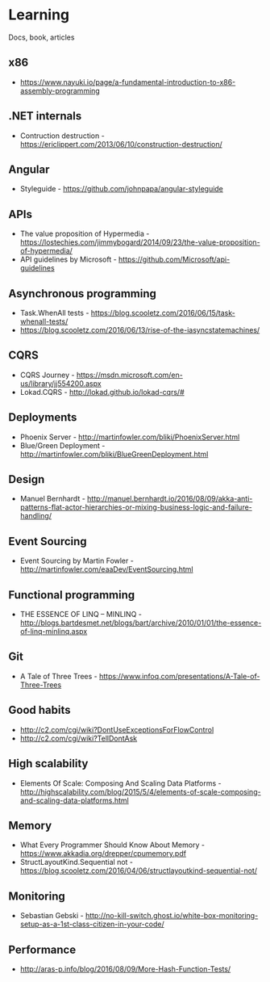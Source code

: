 # Learning
Docs, book, articles

## x86
* https://www.nayuki.io/page/a-fundamental-introduction-to-x86-assembly-programming

## .NET internals
* Contruction destruction - https://ericlippert.com/2013/06/10/construction-destruction/

## Angular
* Styleguide - https://github.com/johnpapa/angular-styleguide

## APIs
* The value proposition of Hypermedia - https://lostechies.com/jimmybogard/2014/09/23/the-value-proposition-of-hypermedia/
* API guidelines by Microsoft - https://github.com/Microsoft/api-guidelines

## Asynchronous programming
* Task.WhenAll tests - https://blog.scooletz.com/2016/06/15/task-whenall-tests/
* https://blog.scooletz.com/2016/06/13/rise-of-the-iasyncstatemachines/
 
## CQRS
* CQRS Journey - https://msdn.microsoft.com/en-us/library/jj554200.aspx
* Lokad.CQRS - http://lokad.github.io/lokad-cqrs/#

## Deployments
* Phoenix Server - http://martinfowler.com/bliki/PhoenixServer.html
* Blue/Green Deployment - http://martinfowler.com/bliki/BlueGreenDeployment.html

## Design
* Manuel Bernhardt - http://manuel.bernhardt.io/2016/08/09/akka-anti-patterns-flat-actor-hierarchies-or-mixing-business-logic-and-failure-handling/
 
## Event Sourcing
* Event Sourcing by Martin Fowler - http://martinfowler.com/eaaDev/EventSourcing.html

## Functional programming
* THE ESSENCE OF LINQ – MINLINQ - http://blogs.bartdesmet.net/blogs/bart/archive/2010/01/01/the-essence-of-linq-minlinq.aspx

## Git
* A Tale of Three Trees - https://www.infoq.com/presentations/A-Tale-of-Three-Trees

## Good habits
* http://c2.com/cgi/wiki?DontUseExceptionsForFlowControl
* http://c2.com/cgi/wiki?TellDontAsk

## High scalability
* Elements Of Scale: Composing And Scaling Data Platforms - http://highscalability.com/blog/2015/5/4/elements-of-scale-composing-and-scaling-data-platforms.html

## Memory
* What Every Programmer Should Know About Memory - https://www.akkadia.org/drepper/cpumemory.pdf
* StructLayoutKind.Sequential not - https://blog.scooletz.com/2016/04/06/structlayoutkind-sequential-not/

## Monitoring
* Sebastian Gebski - http://no-kill-switch.ghost.io/white-box-monitoring-setup-as-a-1st-class-citizen-in-your-code/

## Performance
* http://aras-p.info/blog/2016/08/09/More-Hash-Function-Tests/
